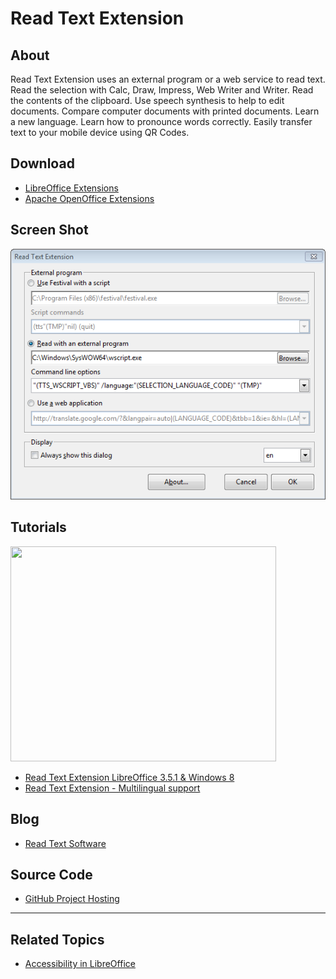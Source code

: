 
# Read Text Extension

## About

Read Text Extension uses an external program or a web service to read text. Read the selection with Calc, Draw, Impress, Web Writer and Writer. Read the contents of the clipboard. Use speech synthesis to help to edit documents. Compare computer documents with printed documents. Learn a new language. Learn how to pronounce words correctly. Easily transfer text to your mobile device using QR Codes.

## Download

+ [LibreOffice Extensions][1]
+ [Apache OpenOffice Extensions][2]

## Screen Shot

![Main menu][3]

## Tutorials

<a href='http://www.youtube.com/watch?feature=player_embedded&v=OCARVoZqC-s' target='_blank'><img src='http://img.youtube.com/vi/OCARVoZqC-s/0.jpg' width='425' height=344 /></a>

+ [Read Text Extension LibreOffice 3.5.1 & Windows 8][4]
+ [Read Text Extension - Multilingual support][5]

## Blog

+ [Read Text Software][6]

## Source Code

+ [GitHub Project Hosting][7]

----

## Related Topics

+ [Accessibility in LibreOffice][8]


[1]: https://extensions.libreoffice.org/extensions/read-text
[2]: http://extensions.services.openoffice.org/en/project/read-text
[3]: https://raw.githubusercontent.com/jimholgate/readtextextension/master/wiki/Default64.png
[4]: https://www.youtube.com/watch?v=w5c5wUz9XSY
[5]: https://www.youtube.com/watch?v=OCARVoZqC-s
[6]: http://sites.google.com/site/readtextextension/
[7]: https://github.com/jimholgate/readtextextension/
[8]: http://help.libreoffice.org/Common/Accessibility_in


